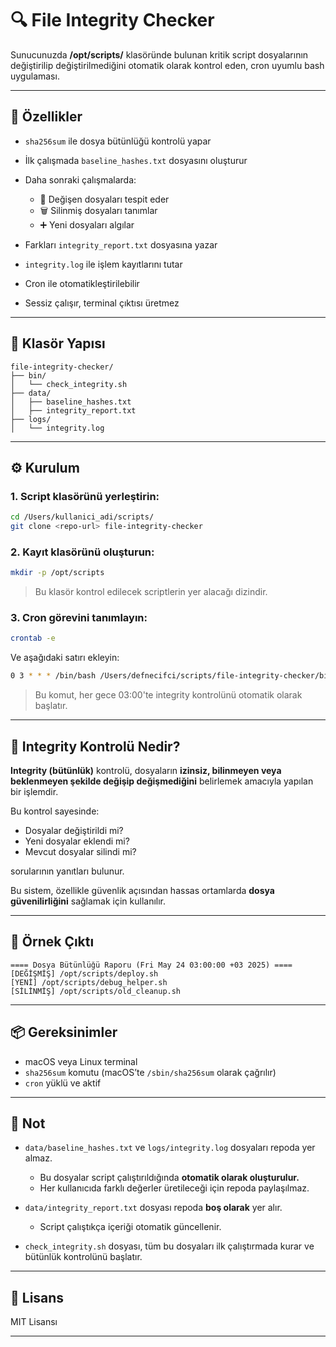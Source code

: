 # 🔍 File Integrity Checker

Sunucunuzda **/opt/scripts/** klasöründe bulunan kritik script dosyalarının değiştirilip değiştirilmediğini otomatik olarak kontrol eden, cron uyumlu bash uygulaması.

---

## 🚀 Özellikler

* `sha256sum` ile dosya bütünlüğü kontrolü yapar
* İlk çalışmada `baseline_hashes.txt` dosyasını oluşturur
* Daha sonraki çalışmalarda:

  * 🔄 Değişen dosyaları tespit eder
  * 🗑️ Silinmiş dosyaları tanımlar
  * ➕ Yeni dosyaları algılar
* Farkları `integrity_report.txt` dosyasına yazar
* `integrity.log` ile işlem kayıtlarını tutar
* Cron ile otomatikleştirilebilir
* Sessiz çalışır, terminal çıktısı üretmez

---

## 📁 Klasör Yapısı

```
file-integrity-checker/
├── bin/
│   └── check_integrity.sh
├── data/
│   ├── baseline_hashes.txt
│   ├── integrity_report.txt
├── logs/
│   └── integrity.log
```

---

## ⚙️ Kurulum

### 1. Script klasörünü yerleştirin:

```bash
cd /Users/kullanici_adi/scripts/
git clone <repo-url> file-integrity-checker
```

### 2. Kayıt klasörünü oluşturun:

```bash
mkdir -p /opt/scripts
```

> Bu klasör kontrol edilecek scriptlerin yer alacağı dizindir.

### 3. Cron görevini tanımlayın:

```bash
crontab -e
```

Ve aşağıdaki satırı ekleyin:

```bash
0 3 * * * /bin/bash /Users/defnecifci/scripts/file-integrity-checker/bin/check_integrity.sh
```

> Bu komut, her gece 03:00'te integrity kontrolünü otomatik olarak başlatır.

---

## 🧠 Integrity Kontrolü Nedir?

**Integrity (bütünlük)** kontrolü, dosyaların **izinsiz, bilinmeyen veya beklenmeyen şekilde değişip değişmediğini** belirlemek amacıyla yapılan bir işlemdir.

Bu kontrol sayesinde:

* Dosyalar değiştirildi mi?
* Yeni dosyalar eklendi mi?
* Mevcut dosyalar silindi mi?

sorularının yanıtları bulunur.

Bu sistem, özellikle güvenlik açısından hassas ortamlarda **dosya güvenilirliğini** sağlamak için kullanılır.

---

## 🧪 Örnek Çıktı

```
==== Dosya Bütünlüğü Raporu (Fri May 24 03:00:00 +03 2025) ====
[DEĞİŞMİŞ] /opt/scripts/deploy.sh
[YENİ] /opt/scripts/debug_helper.sh
[SİLİNMİŞ] /opt/scripts/old_cleanup.sh
```

---

## 📦 Gereksinimler

* macOS veya Linux terminal
* `sha256sum` komutu (macOS’te `/sbin/sha256sum` olarak çağrılır)
* `cron` yüklü ve aktif

---

## 📝 Not

* `data/baseline_hashes.txt` ve `logs/integrity.log` dosyaları repoda yer almaz.

  * Bu dosyalar script çalıştırıldığında **otomatik olarak oluşturulur.**
  * Her kullanıcıda farklı değerler üretileceği için repoda paylaşılmaz.
* `data/integrity_report.txt` dosyası repoda **boş olarak** yer alır.

  * Script çalıştıkça içeriği otomatik güncellenir.
* `check_integrity.sh` dosyası, tüm bu dosyaları ilk çalıştırmada kurar ve bütünlük kontrolünü başlatır.

---

## 📜 Lisans

MIT Lisansı

---


